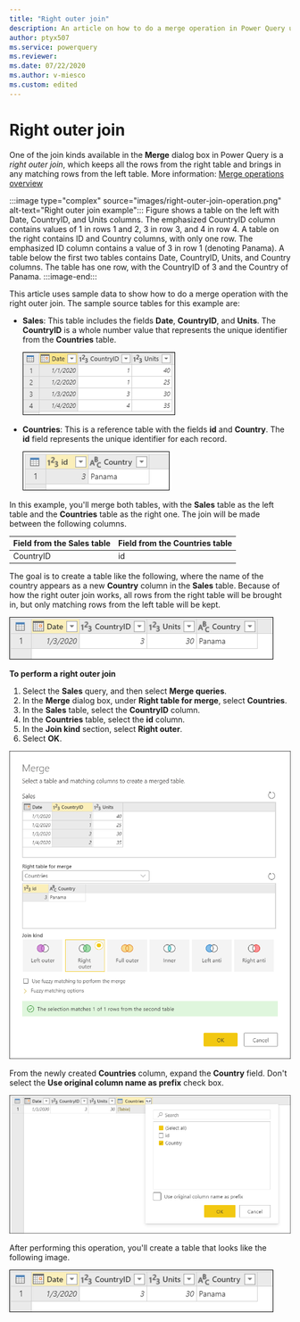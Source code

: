 ```yaml
---
title: "Right outer join"
description: An article on how to do a merge operation in Power Query using the right outer join kind. 
author: ptyx507
ms.service: powerquery
ms.reviewer: 
ms.date: 07/22/2020
ms.author: v-miesco
ms.custom: edited
---
```


# Right outer join

One of the join kinds available in the **Merge** dialog box in Power Query is a *right outer join*, which keeps all the rows from the right table and brings in any matching rows from the left table. More information: [Merge operations overview](merge-queries-overview.md)

:::image type="complex" source="images/right-outer-join-operation.png" alt-text="Right outer join example":::
   Figure shows a table on the left with Date, CountryID, and Units columns. The emphasized CountryID column contains values of 1 in rows 1 and 2, 3 in row 3, and 4 in row 4. A table on the right contains ID and Country columns, with only one row. The emphasized ID column contains a value of 3 in row 1 (denoting Panama). A table below the first two tables contains Date, CountryID, Units, and Country columns. The table has one row, with the CountryID of 3 and the Country of Panama.
   :::image-end:::

<!-- ![Sample right outer join](images/right-outer-join-operation.png "needs detailed alt text") -->
<!-- Keep?
>[!NOTE]
>Samples used in this article are only to showcase the concepts. The concepts showcased here apply to all queries in Power Query.-->

This article uses sample data to show how to do a merge operation with the right outer join. The sample source tables for this example are:

* **Sales**: This table includes the fields **Date**, **CountryID**, and **Units**. The **CountryID** is a whole number value that represents the unique identifier from the **Countries** table.

   ![Sales table containing Date, CountryID, and Units columns, with CountryID set to 1 in rows 1 and 2, 3 in row 3, and 4 in row 4](images/me-merge-operations-left-outer-join-sales-table.png "Sales table containing Date, CountryID, and Units columns, with CountryID set to 1 in rows 1 and 2, 3 in row 3, and 4 in row 4")

* **Countries**: This is a reference table with the fields **id** and **Country**. The **id** field represents the unique identifier for each record.

   ![Countries table with a single row, with id set to 3 and Country set to Panama.](images/me-merge-operations-right-outer-join-countries-table.png "Countries table with a single row, with id set to 3 and Country set to Panama.")

In this example, you'll merge both tables, with the **Sales** table as the left table and the **Countries** table as the right one. The join will be made between the following columns.

|Field from the Sales table| Field from the Countries table|
|-----------|------------------|
|CountryID|id|

The goal is to create a table like the following, where the name of the country appears as a new **Country** column in the **Sales** table. Because of how the right outer join works, all rows from the right table will be brought in, but only matching rows from the left table will be kept.

![Right outer join final table with Date, CountryID, Units, and Country header columns, and a single row with data for Panama](images/me-merge-operations-right-outer-final-table.png "Right outer join final table with Date, CountryID, Units, and Country header columns, and a single row with data for Panama")

<!--markdownlint-disable MD036-->
**To perform a right outer join**
<!--markdownlint-enable MD036-->
1. Select the **Sales** query, and then select **Merge queries**.
2. In the **Merge** dialog box, under **Right table for merge**, select **Countries**.
3. In the **Sales** table, select the **CountryID** column.
4. In the **Countries** table, select the **id** column.
5. In the **Join kind** section, select **Right outer**.
6. Select **OK**.

![Merge dialog box showing the results of following the previous right outer join procedure](images/me-merge-operations-right-outer-merge-window.png "Merge dialog box showing the results of following the previous right outer join procedure")

From the newly created **Countries** column, expand the **Country** field. Don't select the **Use original column name as prefix** check box.

![Expand table column for Country](images/me-merge-operations-right-outer-expand-field.png "Expand table column for Country")

After performing this operation, you'll create a table that looks like the following image.

![Final table with Date, CountryID, Units, and Country header columns, and a single row with data for Panama](images/me-merge-operations-right-outer-final-table-2.png "Final table with Date, CountryID, Units, and Country header columns, and a single row with data for Panama")

